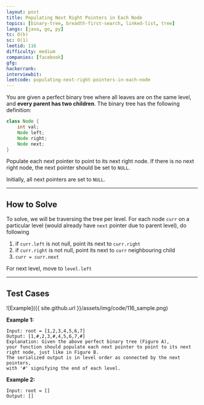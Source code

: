 ```yaml
---
layout: post
title: Populating Next Right Pointers in Each Node
topics: [binary-tree, breadth-first-search, linked-list, tree]
langs: [java, go, py]
tc: O(h)
sc: O(1)
leetid: 116
difficulty: medium
companies: [facebook]
gfg: 
hackerrank: 
interviewbit: 
leetcode: populating-next-right-pointers-in-each-node
---
```


You are given a perfect binary tree where all leaves are on the same level, and **every parent has two children**. 
The binary tree has the following definition:
```java
class Node {
    int val;
    Node left;
    Node right;
    Node next;
}
```
Populate each next pointer to point to its next right node. If there is no next right node, the next pointer should be set to `NULL`.

Initially, all next pointers are set to `NULL`.

---
## How to Solve

To solve, we will be traversing the tree per level.
For each node `curr` on a particular level (would already have `next` pointer due to parent level), do following
1. if `curr.left` is not null, point its next to `curr.right`
2. if `curr.right` is not null, point its next to `curr` neighbouring child
3. `curr = curr.next`

For next level, move to `level.left`

---
## Test Cases

![Example]({{ site.github.url }}/assets/img/code/116_sample.png)

**Example 1:**
```
Input: root = [1,2,3,4,5,6,7]
Output: [1,#,2,3,#,4,5,6,7,#]
Explanation: Given the above perfect binary tree (Figure A), 
your function should populate each next pointer to point to its next right node, just like in Figure B. 
The serialized output is in level order as connected by the next pointers, 
with '#' signifying the end of each level.
```

**Example 2:**
```
Input: root = []
Output: []
```